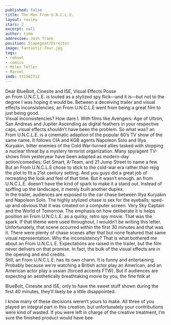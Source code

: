 ```yaml
---
published: false
title: The Man From U.N.C.L.E.
layout: review
stars: 2
excerpt: null
author: timm
addressee: Josh Trank
position: Scapegoat/Director
image: fantastic-four.jpg
tags: 
- reboot
- comics
- Miles Teller
- Marvel
imdb: tt1502712
---
```


Dear BlueBolt, Cinesite and ISE, Visual Effects Posse  
an From U.N.C.L.E. is touted as a stylized spy flick—and it is—but not to the degree I was hoping it 
would be. Between a deceiving trailer and visual effects inconsistencies, an From U.N.C.L.E went 
from being a great film to just being good.  
Visual inconsistencies? How dare I. With films like Avengers: Age of Ultron, San Andreas and Jupiter 
Ascending as digital feathers in your respective caps, visual effects shouldn’t have been the problem. 
So what was? 
an From U.N.C.L.E. is a cinematic adaption of the popular 60’s TV show of the same name. It follows 
CIA and KGB agents Napoleon Solo and Illya Kuryakin, bitter enemies of the Cold War-turned allies 
tasked with stopping a nuclear threat by a mystery terrorist organization. Many spy/agent TV-shows 
from yesteryear have been adapted as modern-day action/comedies; Get Smart, A-Team, and 21 
Jump Street to name a few. But an From U.N.C.L.E chose to stick to the cold-war era rather than 
rejig the plot to fit a 21st century setting. And you guys did a great job of recreating the look and feel of 
that time. But it wasn’t enough. an from U.N.C.L.E. doesn’t have the kind of spark to make it a stand 
out. Instead of spiffing up the landscape, it merely built another duplex.  
In the trailer, audiences are exposed to the car chase between Illya Kuryakin and Napoleon Solo. The 
highly stylized chase is sex for the eyeballs; sped-up and obvious that it was created on a computer 
screen. Very Sky Captain and the World of Tomorrow. The emphasis on how deliberate it is helps 
position an From U.N.C.L.E. as a quirky, retro spy movie. That was the spark. If that theme were 
used throughout, I wouldn’t be writing this letter. Unfortunately, that scene occurred within the first 30 
minutes and that was it. There were plenty of chase scenes after that but none featured that same 
visual representation. Why the inconsistency? That is what bothered me about an From U.N.C.L.E. 
Expectations are raised in the trailer, but the film never delivers on that promise. In fact, the bulk of the 
visual effects are in the opening and end credits.  
Still, an From U.N.C.L.E. has its own charm. It is funny and entertaining. Probably because we’re 
watching a British actor play an American, and an American actor play a ussian (forced accents 
FTW). But if audiences are expecting an aesthetically breathtaking movie by you, the fine folk at 

BlueBolt, Cinesite and ISE, only to have the sweet stuff shown during the first 40 minutes, they’ll 
likely be a little disappointed.   

I know many of these decisions weren’t yours to make. All three of you played an integral part in this 
creation, but unfortunately your contributions were kind of wasted. If you were left in charge of the 
creative treatment, I’m sure the finished product would have bee
